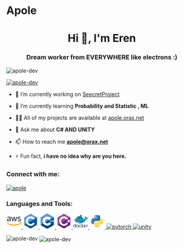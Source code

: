 # Apole
<h1 align="center">Hi 👋, I'm Eren</h1>
<h3 align="center">Dream worker from EVERYWHERE like electrons :)</h3>

<p align="left"> <img src="https://komarev.com/ghpvc/?username=apole-dev&label=Profile%20views&color=0e75b6&style=flat" alt="apole-dev" /> </p>

<p align="left"> <a href="https://github.com/ryo-ma/github-profile-trophy"><img src="https://github-profile-trophy.vercel.app/?username=apole-dev" alt="apole-dev" /></a> </p>

- 🔭 I’m currently working on [SeecretProject](thefumiu.com)

- 🌱 I’m currently learning **Probability and Statistic , ML**

- 👨‍💻 All of my projects are available at [apole.orax.net](apole.orax.net)

- 💬 Ask me about **C# AND UNITY**

- 📫 How to reach me **apole@orax.net**

- ⚡ Fun fact, **i have no idea why are you here.**

<h3 align="left">Connect with me:</h3>
<p align="left">
<a href="https://dev.to/apole" target="blank"><img align="center" src="https://raw.githubusercontent.com/rahuldkjain/github-profile-readme-generator/master/src/images/icons/Social/devto.svg" alt="apole" height="30" width="40" /></a>
</p>

<h3 align="left">Languages and Tools:</h3>
<p align="left"> <a href="https://aws.amazon.com" target="_blank" rel="noreferrer"> <img src="https://raw.githubusercontent.com/devicons/devicon/master/icons/amazonwebservices/amazonwebservices-original-wordmark.svg" alt="aws" width="40" height="40"/> </a> <a href="https://www.cprogramming.com/" target="_blank" rel="noreferrer"> <img src="https://raw.githubusercontent.com/devicons/devicon/master/icons/c/c-original.svg" alt="c" width="40" height="40"/> </a> <a href="https://www.w3schools.com/cpp/" target="_blank" rel="noreferrer"> <img src="https://raw.githubusercontent.com/devicons/devicon/master/icons/cplusplus/cplusplus-original.svg" alt="cplusplus" width="40" height="40"/> </a> <a href="https://www.w3schools.com/cs/" target="_blank" rel="noreferrer"> <img src="https://raw.githubusercontent.com/devicons/devicon/master/icons/csharp/csharp-original.svg" alt="csharp" width="40" height="40"/> </a> <a href="https://www.docker.com/" target="_blank" rel="noreferrer"> <img src="https://raw.githubusercontent.com/devicons/devicon/master/icons/docker/docker-original-wordmark.svg" alt="docker" width="40" height="40"/> </a> <a href="https://www.python.org" target="_blank" rel="noreferrer"> <img src="https://raw.githubusercontent.com/devicons/devicon/master/icons/python/python-original.svg" alt="python" width="40" height="40"/> </a> <a href="https://pytorch.org/" target="_blank" rel="noreferrer"> <img src="https://www.vectorlogo.zone/logos/pytorch/pytorch-icon.svg" alt="pytorch" width="40" height="40"/> </a> <a href="https://unity.com/" target="_blank" rel="noreferrer"> <img src="https://www.vectorlogo.zone/logos/unity3d/unity3d-icon.svg" alt="unity" width="40" height="40"/> </a> </p>

<p><img align="left" src="https://github-readme-stats.vercel.app/api/top-langs?username=apole-dev&show_icons=true&locale=en&layout=compact" alt="apole-dev" /></p>

<p>&nbsp;<img align="center" src="https://github-readme-stats.vercel.app/api?username=apole-dev&show_icons=true&locale=en" alt="apole-dev" /></p>
